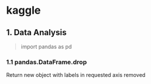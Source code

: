 # kaggle

## 1. Data Analysis 
> import pandas as pd

### 1.1 pandas.DataFrame.drop 

Return new object with labels in requested axis removed

